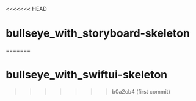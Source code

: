 <<<<<<< HEAD
# bullseye_with_storyboard-skeleton
=======
# bullseye_with_swiftui-skeleton
>>>>>>> b0a2cb4 (first commit)
